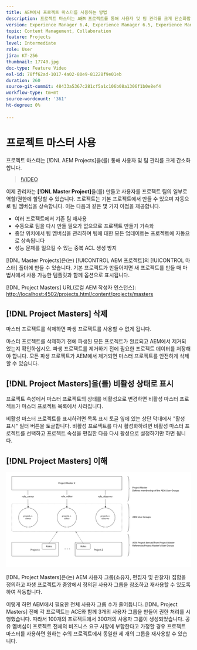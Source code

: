 ```yaml
---
title: AEM에서 프로젝트 마스터를 사용하는 방법
description: 프로젝트 마스터는 AEM 프로젝트를 통해 사용자 및 팀 관리를 크게 단순화합니다.
version: Experience Manager 6.4, Experience Manager 6.5, Experience Manager as a Cloud Service
topic: Content Management, Collaboration
feature: Projects
level: Intermediate
role: User
jira: KT-256
thumbnail: 17740.jpg
doc-type: Feature Video
exl-id: 78ff62ad-1017-4a02-80e9-81228f9e01eb
duration: 260
source-git-commit: 48433a5367c281cf5a1c106b08a1306f1b0e8ef4
workflow-type: tm+mt
source-wordcount: '361'
ht-degree: 0%

---
```


# 프로젝트 마스터 사용

프로젝트 마스터는 [!DNL AEM Projects]을(를) 통해 사용자 및 팀 관리를 크게 간소화합니다.

>[!VIDEO](https://video.tv.adobe.com/v/17740?quality=12&learn=on)

이제 관리자는 **[!DNL Master Project]**&#x200B;을(를) 만들고 사용자를 프로젝트 팀의 일부로 역할/권한에 할당할 수 있습니다. 프로젝트는 기본 프로젝트에서 만들 수 있으며 자동으로 팀 멤버십을 상속합니다. 이는 다음과 같은 몇 가지 이점을 제공합니다.

* 여러 프로젝트에서 기존 팀 재사용
* 수동으로 팀을 다시 만들 필요가 없으므로 프로젝트 만들기 가속화
* 중앙 위치에서 팀 멤버십을 관리하며 팀에 대한 모든 업데이트는 프로젝트에 자동으로 상속됩니다
* 성능 문제를 일으킬 수 있는 중복 ACL 생성 방지

[!DNL Master Projects]은(는) [!UICONTROL AEM 프로젝트]의 [!UICONTROL 마스터] 폴더에 만들 수 있습니다. 기본 프로젝트가 만들어지면 새 프로젝트를 만들 때 마법사에서 사용 가능한 템플릿과 함께 옵션으로 표시됩니다.

[!DNL Project Masters] URL(로컬 AEM 작성자 인스턴스): [http://localhost:4502/projects.html/content/projects/masters](http://localhost:4502/projects.html/content/projects/masters)

## [!DNL Project Masters] 삭제

마스터 프로젝트를 삭제하면 파생 프로젝트를 사용할 수 없게 됩니다.

마스터 프로젝트를 삭제하기 전에 파생된 모든 프로젝트가 완료되고 AEM에서 제거되었는지 확인하십시오. 파생 프로젝트를 제거하기 전에 필요한 프로젝트 데이터를 저장해야 합니다. 모든 파생 프로젝트가 AEM에서 제거되면 마스터 프로젝트를 안전하게 삭제할 수 있습니다.

## [!DNL Project Masters]을(를) 비활성 상태로 표시

프로젝트 속성에서 마스터 프로젝트의 상태를 비활성으로 변경하면 비활성 마스터 프로젝트가 마스터 프로젝트 목록에서 사라집니다.

비활성 마스터 프로젝트를 표시하려면 목록 표시 토글 옆에 있는 상단 막대에서 &quot;활성 표시&quot; 필터 버튼을 토글합니다. 비활성 프로젝트를 다시 활성화하려면 비활성 마스터 프로젝트를 선택하고 프로젝트 속성을 편집한 다음 다시 활성으로 설정하기만 하면 됩니다.

## [!DNL Project Masters] 이해

![프로젝트 마스터 기술 보기](assets/use-project-masters/project-masters-architecture.png)

[!DNL Project Masters]은(는) AEM 사용자 그룹(소유자, 편집자 및 관찰자) 집합을 정의하고 파생 프로젝트가 중앙에서 정의된 사용자 그룹을 참조하고 재사용할 수 있도록 하여 작동합니다.

이렇게 하면 AEM에서 필요한 전체 사용자 그룹 수가 줄어듭니다. [!DNL Project Masters] 전에 각 프로젝트는 ACE와 함께 3개의 사용자 그룹을 만들어 권한 처리를 시행했습니다. 따라서 100개의 프로젝트에서 300개의 사용자 그룹이 생성되었습니다. 공유 멤버십이 프로젝트 전체의 비즈니스 요구 사항에 부합한다고 가정할 경우 프로젝트 마스터를 사용하면 원하는 수의 프로젝트에서 동일한 세 개의 그룹을 재사용할 수 있습니다.
